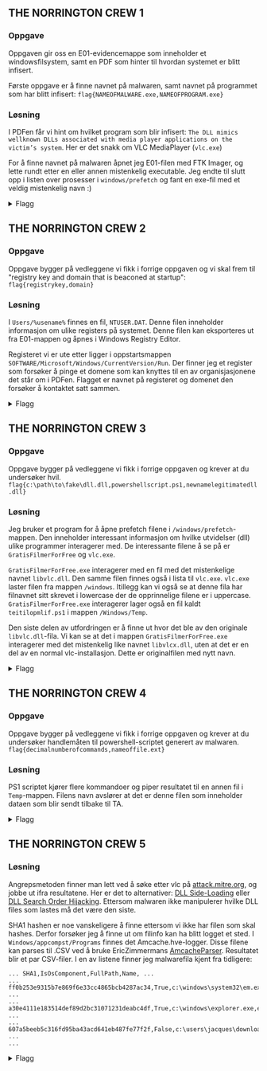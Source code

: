 ## THE NORRINGTON CREW 1

### Oppgave

Oppgaven gir oss en E01-evidencemappe som inneholder et windowsfilsystem, samt en PDF som hinter til hvordan systemet er blitt infisert.

Første oppgave er å finne navnet på malwaren, samt navnet på programmet som har blitt infisert: `flag{NAMEOFMALWARE.exe,NAMEOFPROGRAM.exe}`


### Løsning

I PDFen får vi hint om hvilket program som blir infisert: `The DLL mimics wellknown DLLs associated with media player applications on the victim’s system`. Her er det snakk om VLC MediaPlayer (`vlc.exe`)

For å finne navnet på malwaren åpnet jeg E01-filen med FTK Imager, og lette rundt etter en eller annen mistenkelig executable. Jeg endte til slutt opp i listen over prosesser i `windows/prefetch` og fant en exe-fil med et veldig mistenkelig navn :)

<details>
<summary>Flagg</summary>

`flag{GratisFilmerForFree.exe,vlc.exe}`
</details>


## THE NORRINGTON CREW 2

### Oppgave

Oppgave bygger på vedleggene vi fikk i forrige oppgaven og vi skal frem til "registry key and domain that is beaconed at startup": `flag{registrykey,domain}`


### Løsning

I `Users/%usename%` finnes en fil, `NTUSER.DAT`. Denne filen inneholder informasjon om ulike registers på systemet. Denne filen kan eksporteres ut fra E01-mappen og åpnes i Windows Registry Editor.

Registeret vi er ute etter ligger i oppstartsmappen `SOFTWARE/Microsoft/Windows/CurrentVersion/Run`. Der finner jeg et register som forsøker å pinge et domene som kan knyttes til en av organisjasjonene det står om i PDFen. Flagget er navnet på registeret og domenet den forsøker å kontaktet satt sammen.


<details>
<summary>Flagg</summary>

`flag{WindowsUpdateTelemetry,filmpolitiet-icmp-beacon.no}`
</details>


## THE NORRINGTON CREW 3

### Oppgave

Oppgave bygger på vedleggene vi fikk i forrige oppgaven og krever at du undersøker hvil.
`flag{c:\path\to\fake\dll.dll,powershellscript.ps1,newnamelegitimatedll.dll}`


### Løsning

Jeg bruker et program for å åpne prefetch filene i `/windows/prefetch`-mappen. Den inneholder interessant informasjon om hvilke utvidelser (dll) ulike programmer interagerer med. De interessante filene å se på er `GratisFilmerForFree` og `vlc.exe`.

`GratisFilmerForFree.exe` interagerer med en fil med det mistenkelige navnet `libvlc.dll`. Den samme filen finnes også i lista til `vlc.exe`. `vlc.exe` laster filen fra mappen `/windows`. Itillegg kan vi også se at denne fila har filnavnet sitt skrevet i lowercase der de opprinnelige filene er i uppercase.
`GratisFilmerForFree.exe` interagerer lager også en fil kaldt `teitilopmlif.ps1` i mappen `/Windows/Temp`.

Den siste delen av utfordringen er å finne ut hvor det ble av den originale `libvlc.dll`-fila. Vi kan se at det i mappen `GratisFilmerForFree.exe` interagerer med det mistenkelig like navnet `libvlcx.dll`, uten at det er en del av en normal vlc-installasjon. Dette er originalfilen med nytt navn.

<details>
<summary>Flagg</summary>

`flag{c:\windows\libvlc.dll,teitilopmlif.ps1,libvlcx.dll}`
</details>


## THE NORRINGTON CREW 4

### Oppgave

Oppgave bygger på vedleggene vi fikk i forrige oppgaven og krever at du undersøker handlemåten til powershell-scriptet generert av malwaren.
`flag{decimalnumberofcommands,nameoffile.ext}`


### Løsning

PS1 scriptet kjører flere kommandoer og piper resultatet til en annen fil i `Temp`-mappen. Filens navn avslører at det er denne filen som inneholder dataen som blir sendt tilbake til TA.

<details>
<summary>Flagg</summary>

`flag{4,sendback.txt}`
</details>


## THE NORRINGTON CREW 5

### Løsning

Angrepsmetoden finner man lett ved å søke etter vlc på [attack.mitre.org](https://attack.mitre.org/), og jobbe ut ifra resultatene. Her er det to alternativer: [DLL Side-Loading](https://attack.mitre.org/techniques/T1574/002/) eller [DLL Search Order Hijacking](https://attack.mitre.org/techniques/T1574/001/). Ettersom malwaren ikke manipulerer hvilke DLL files som lastes må det være den siste.

SHA1 hashen er noe vanskeligere å finne ettersom vi ikke har filen som skal hashes. Derfor forsøker jeg å finne ut om filinfo kan ha blitt logget et sted. I `Windows/appcompst/Programs` finnes det Amcache.hve-logger. Disse filene kan parses til .CSV ved å bruke EricZimmermans [AmcacheParser](https://github.com/EricZimmerman/AmcacheParser?tab=readme-ov-file). Resultatet blir et par CSV-filer. I en av listene finner jeg malwarefila kjent fra tidligere:

```csv
... SHA1,IsOsComponent,FullPath,Name, ...
... ff0b253e9315b7e869f6e33cc4865bcb4287ac34,True,c:\windows\system32\em.exe,EM.exe ...
... a30e4111e183514def89d2bc31071231deabc4df,True,c:\windows\explorer.exe,explorer.exe ...
... 607a5beeb5c316fd95ba43acd641eb487fe77f2f,False,c:\users\jacques\downloads\gratisfilmerforfree.exe,GratisFilmerForFree.exe ...
...
```

<details>
<summary>Flagg</summary>

`flag{607a5beeb5c316fd95ba43acd641eb487fe77f2f,T1574.001}`
</details>
